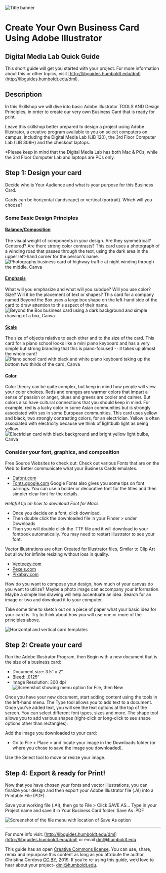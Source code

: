 ![Title banner](images/businessCardHeader.png)

# Create Your Own Business Card Using Adobe Illustrator

## Digital Media Lab Quick Guide
This short guide will get you started with your project. For more information about this or other topics, visit [http://libguides.humboldt.edu/dml](http://libguides.humboldt.edu/dml).


## Description

In this Skillshop we will dive into basic Adobe Illustrator TOOLS AND Design Principles, in order to create our very own Business Card that is ready for print.  

Leave this skillshop better prepared to design a project using Adobe Illustrator, a creative program available to you on select computers on campus, including the Digital Media Lab (LIB 120), the 3rd Floor Computer Lab (LIB 308H) and the checkout laptops. 

*Please keep in mind that the Digital Media Lab has both Mac & PCs, while the 3rd Floor Computer Lab and laptops are PCs only.

## Step 1: Design your card

Decide who is Your Audience and what is your purpose for this Business Card.

Cards can be horizontal (landscape) or vertical (portrait). Which will you choose?

### Some Basic Design Principles

#### [Balance/Composition](https://www.sophia.org/tutorials/design-in-art-balance-and-contrast) 
The visual weight of components in your design. Are they symmetrical? Centered? Are there strong color contrasts? This card uses a photograph of a winding road that passes through the text, using the dark area in the upper left-hand corner for the person's name. 
![Photography business card of highway traffic at night winding through the middle, Canva](images/photoCard.png)
#### [Emphasis](https://www.sophia.org/tutorials/design-in-art-emphasis-variety-and-unity) 
What will you emphasize and what will you subdue? Will you use color? Size? Will it be the placement of text or shapes? This card for a company named Beyond the Box uses a large box shape on the left-hand side of the card to draw attention to this aspect of their name. 
![Beyond the Box business card using a dark background and simple drawing of a box, Canva](images/beyondTheBox.png)
#### [Scale](https://www.sophia.org/tutorials/design-in-art-scale-and-proportion) 
The size of objects relative to each other and to the size of the card. This card for a piano school looks like a mini piano keyboard and has a very simple but strong branding that this is piano-focused -- it takes up almost the whole card!
![Piano school card with black and white piano keyboard taking up the bottom two thirds of the card, Canva](images/pianoCard.png)
#### [Color](https://www.smashingmagazine.com/2010/01/color-theory-for-designers-part-1-the-meaning-of-color/) 
Color theory can be quite complex, but keep in mind how people will view your color choices. Reds and oranges are warmer colors that impart a sense of passion or anger, blues and greens are cooler and calmer. But colors also have cultural connections that you should keep in mind. For example, red is a lucky color in some Asian communities but is strongly associated with sex in some European communities. This card uses yellow and black, two strongly contrasting colors, for an electrician. Yellow is often associated with electricity because we think of lightbulb light as being yellow. 
![Electrician card with black background and bright yellow light bulbs, Canva](images/electricCard.png)

### Consider your font, graphics, and composition

Free Source Websites to check out: 
Check out various Fonts that are on the Web to Better communicate what your Business Cards emulates.
+ [Dafont.com](https://www.dafont.com/)
+ [Fonts.google.com](https://fonts.google.com/) Google Fonts also gives you some tips on font pairings. You can use a bolder or decorative font for the titles and then simpler clear font for the details.

_Helpful tip on how to download Font for Macs_
+ Once you decide on a font, click download.
+ Then double click the downloaded file in your Finder  > under Downloads
+ Then you will double click the .TTF file and it will download to your fontbook automatically. You may need to restart Illustrator to see your font.

Vector Illustrations are often Created for Illustrator files, Similar to Clip Art but allow for infinite resizing without loss in quality.

+ [Vecteezy.com](https://www.vecteezy.com/)
+ [Pexels.com](https://www.pexels.com/)
+ [Pixabay.com](https://pixabay.com/)

How do you want to compose your design, how much of your canvas do you want to utilize? Maybe a photo image can accompany your information. Maybe a simple line drawing will help accentuate an idea. Search for an image or two and download it to your computer.

Take some time to sketch out on a piece of paper what your basic idea for your card is. Try to think about how you will use one or more of the principles above. 

![Horizontal and vertical card templates](images/cardTemplates.png)

## Step 2: Create your card
Run the Adobe Illustrator Program, then Begin with a new document that is the size of a business card: 
+ Document size: 3.5” x 2”
+ Bleed: .0125”
+ Image Resolution: 300 dpi
![Screenshot showing menu option for File, then New](images/createDocument.png)

Once you have your new document, start adding content using the tools in the left-hand menu. The Type tool allows you to add text to a document. Once you've added text, you will see the text options at the top of the screen. You can select different font types, sizes and more. The shape tool allows you to add various shapes (right-click or long-click to see shape options other than rectangles).

Add the image you downloaded to your card:
+ Go to File > Place > and locate your image in the Downloads folder (or where you chose to save the image you downloaded). 

Use the Select tool to move or resize your image. 

## Step 4: Export & ready for Print!

Now that you have chosen your fonts and vector illustrations, you can finalize your design and then export your Adobe Illustrator file (.AI) into a Printable File (PDF).

Save your working file (.AI), then go to File > Click SAVE AS…  Type in your Project name and save it in Your Business Card folder. Save As .PDF

![Screenshot of the file menu with location of Save As option](images/saving.png)


---
For more info visit: [http://libguides.humboldt.edu/dml](http://libguides.humboldt.edu/dml) or email dml@humboldt.edu

This guide has an open [Creative Commons license](https://creativecommons.org/share-your-work/licensing-types-examples/). You can use, share, remix and repurpose this content as long as you attribute the author, Christina Cordova [CC BY](https://creativecommons.org/licenses/by/4.0/), 2019. If you’re re-using this guide, we’d love to hear about your project- dml@humboldt.edu.
